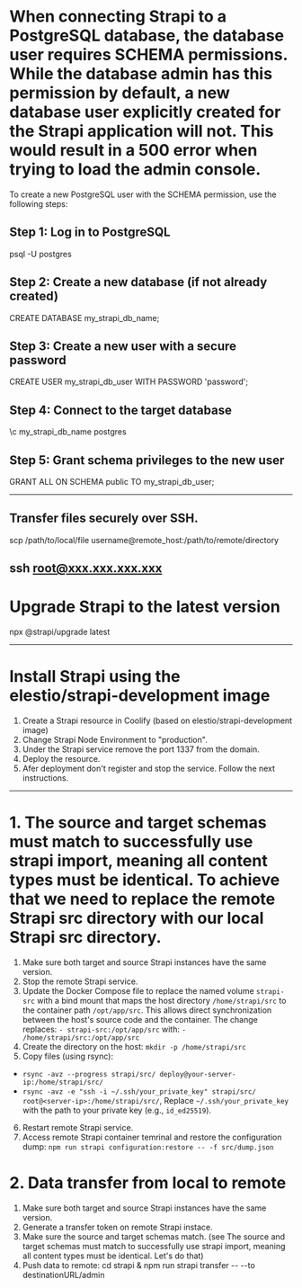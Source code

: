# When connecting Strapi to a PostgreSQL database, the database user requires SCHEMA permissions. While the database admin has this permission by default, a new database user explicitly created for the Strapi application will not. This would result in a 500 error when trying to load the admin console.

To create a new PostgreSQL user with the SCHEMA permission, use the following steps:

## Step 1: Log in to PostgreSQL
psql -U postgres

## Step 2: Create a new database (if not already created)
CREATE DATABASE my_strapi_db_name;

## Step 3: Create a new user with a secure password
CREATE USER my_strapi_db_user WITH PASSWORD 'password';

## Step 4: Connect to the target database
\c my_strapi_db_name postgres

## Step 5: Grant schema privileges to the new user
GRANT ALL ON SCHEMA public TO my_strapi_db_user;

---

## Transfer files securely over SSH.
scp /path/to/local/file username@remote_host:/path/to/remote/directory

## ssh root@xxx.xxx.xxx.xxx

# Upgrade Strapi to the latest version
npx @strapi/upgrade latest

---

# Install Strapi using the elestio/strapi-development image

1. Create a Strapi resource in Coolify (based on elestio/strapi-development image)
2. Change Strapi Node Environment to "production".
4. Under the Strapi service remove the port 1337 from the domain.
5. Deploy the resource.
6. Afer deployment don't register and stop the service. Follow the next instructions.

---

# 1. The source and target schemas must match to successfully use strapi import, meaning all content types must be identical. To achieve that we need to replace the remote Strapi src directory with our local Strapi src directory.

1. Make sure both target and source Strapi instances have the same version.
2. Stop the remote Strapi service.
3. Update the Docker Compose file to replace the named volume `strapi-src` with a bind mount that maps the host directory `/home/strapi/src` to the container path `/opt/app/src`. This allows direct synchronization between the host's source code and the container. The change replaces:
`- strapi-src:/opt/app/src`
with:
`- /home/strapi/src:/opt/app/src`
4. Create the directory on the host: `mkdir -p /home/strapi/src`
5. Copy files (using rsync):
- `rsync -avz --progress strapi/src/ deploy@your-server-ip:/home/strapi/src/`
- `rsync -avz -e "ssh -i ~/.ssh/your_private_key" strapi/src/ root@<server-ip>:/home/strapi/src/`, Replace `~/.ssh/your_private_key` with the path to your private key (e.g., `id_ed25519`).
6. Restart remote Strapi service.
7. Access remote Strapi container temrinal and restore the configuration dump: `npm run strapi configuration:restore -- -f src/dump.json`






# 2. Data transfer from local to remote

1. Make sure both target and source Strapi instances have the same version.
2. Generate a transfer token on remote Strapi instace.
3. Make sure the source and target schemas match. (see The source and target schemas must match to successfully use strapi import, meaning all content types must be identical. Let's do that)
4. Push data to remote: cd strapi & npm run strapi transfer -- --to destinationURL/admin

